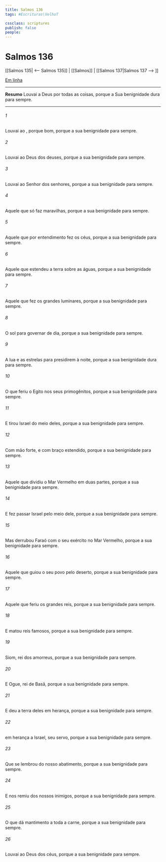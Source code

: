 ```yaml
---
title: Salmos 136
tags: #Escrituras\VelhoT

cssclass: scriptures
publish: false
people:
---
```


# Salmos 136
[[Salmos 135| <-- Salmos 135]] | [[Salmos]] | [[Salmos 137|Salmos 137 --> ]]

[Em linha](https://churchofjesuschrist.org/study/scriptures/ot/ps/136?lang=por)

---
__Resumo__
Louvai a Deus por todas as coisas, porque a Sua benignidade dura para sempre.

---
###### 1 
Louvai ao , porque  bom, porque a sua benignidade  para sempre.

###### 2 
Louvai ao Deus dos deuses, porque a sua benignidade  para sempre.

###### 3 
Louvai ao Senhor dos senhores, porque a sua benignidade  para sempre.

###### 4 
Aquele que só faz maravilhas, porque a sua benignidade  para sempre.

###### 5 
Aquele que por entendimento fez os céus, porque a sua benignidade  para sempre.

###### 6 
Aquele que estendeu a terra sobre as águas, porque a sua benignidade  para sempre.

###### 7 
Aquele que fez os grandes luminares, porque a sua benignidade  para sempre.

###### 8 
O sol para governar de dia, porque a sua benignidade  para sempre.

###### 9 
A lua e as estrelas para presidirem à noite, porque a sua benignidade dura para sempre.

###### 10 
O que feriu o Egito nos seus primogênitos, porque a sua benignidade  para sempre.

###### 11 
E tirou Israel do meio deles, porque a sua benignidade  para sempre.

###### 12 
Com mão forte, e com braço estendido, porque a sua benignidade  para sempre.

###### 13 
Aquele que dividiu o Mar Vermelho em duas partes, porque a sua benignidade  para sempre.

###### 14 
E fez passar Israel pelo meio dele, porque a sua benignidade  para sempre.

###### 15 
Mas derrubou Faraó com o seu exército no Mar Vermelho, porque a sua benignidade  para sempre.

###### 16 
Aquele que guiou o seu povo pelo deserto, porque a sua benignidade  para sempre.

###### 17 
Aquele que feriu os grandes reis, porque a sua benignidade  para sempre.

###### 18 
E matou reis famosos, porque a sua benignidade  para sempre.

###### 19 
Siom, rei dos amorreus, porque a sua benignidade  para sempre.

###### 20 
E Ogue, rei de Basã, porque a sua benignidade  para sempre.

###### 21 
E deu a terra deles em herança, porque a sua benignidade  para sempre.

###### 22 
 em herança a Israel, seu servo, porque a sua benignidade  para sempre.

###### 23 
Que se lembrou do nosso abatimento, porque a sua benignidade  para sempre.

###### 24 
E nos remiu dos nossos inimigos, porque a sua benignidade  para sempre.

###### 25 
O que dá mantimento a toda a carne, porque a sua benignidade  para sempre.

###### 26 
Louvai ao Deus dos céus, porque a sua benignidade  para sempre.

